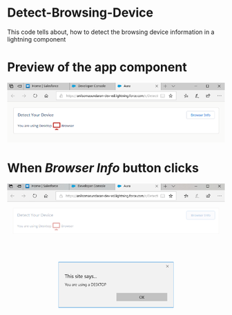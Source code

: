 # Detect-Browsing-Device
This code tells about, how to detect the browsing device information in a lightning component
# Preview of the app component
![alt text](https://github.com/anilsomasundaran/Detect-Browsing-Device/blob/master/Detect%20My%20Device%20Ouput%20Image1.PNG)
# When <b><i>Browser Info</i></b> button clicks
![alt text](https://github.com/anilsomasundaran/Detect-Browsing-Device/blob/master/Detect%20My%20Device%20Ouput%20Image%202.PNG)
